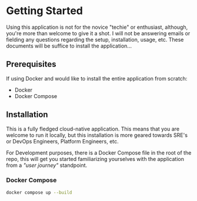 # Getting Started

Using this application is not for the novice "techie" or enthusiast,
although, you're more than welcome to give it a shot. I will not be
answering emails or fielding any questions regarding the setup, installation,
usage, etc. These documents will be suffice to install the application...

## Prerequisites

If using Docker and would like to install the entire application from scratch:

- Docker
- Docker Compose

## Installation

This is a fully fledged cloud-native application. This means that you are welcome
to run it locally, but this installation is more geared towards SRE's or DevOps
Engineers, Platform Engineers, etc.

For Development purposes, there is a Docker Compose file in the root of the repo,
this will get you started familiarizing yourselves with the application from a 
_"user journey"_ standpoint.

### Docker Compose

```bash
docker compose up --build
```
